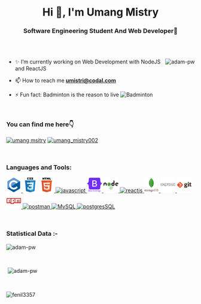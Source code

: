 <h1 align="center">Hi 👋, I'm Umang Mistry</h1>
<h3 align="center">Software Engineering Student And Web Developer🚀</h3>
<br>

<br>

<p><img align="right" src="https://github.com/Adam-pw/Adam-pw/blob/main/animation_500_kxa883sd.gif" alt="adam-pw" /></p>


- ✨ I’m currently working on Web Development with NodeJS and ReactJS

- 📫 How to reach me **umistri@codal.com**

- ⚡ Fun fact: Badminton is the reason to live ![Badminton](https://img.shields.io/badge/-Badminton-red?style=flat-square&logo=badminton&logoColor=white)



<br>

<h3 align="left">You can find me here👇</h3>
<p align="left">
  <a href="https://www.linkedin.com/in/umang-mistry-24b81420b/" target="blank"><img align="center"
      src="https://raw.githubusercontent.com/rahuldkjain/github-profile-readme-generator/master/src/images/icons/Social/linked-in-alt.svg"
      alt="umang msitry" height="30" width="40" target="_blank"/></a>
       <a href="https://www.instagram.com/umang_mistry002/" target="blank"><img align="center"
      src="https://raw.githubusercontent.com/rahuldkjain/github-profile-readme-generator/master/src/images/icons/Social/instagram.svg"
      alt="umang_mistry002" height="30" width="40" target="_blank"/></a>
  
</p>

<br>

<h3 align="left">Languages and Tools:</h3>
<p align="left">  
 <a href="https://www.cprogramming.com/" target="_blank"
    rel="noreferrer" target="_blank"> <img src="https://raw.githubusercontent.com/devicons/devicon/master/icons/c/c-original.svg"
      alt="c" width="40" height="40" /> </a> <img
      src="https://raw.githubusercontent.com/devicons/devicon/master/icons/css3/css3-original-wordmark.svg" alt="css3"
      width="40" height="40" /> </a> <a href="https://www.w3.org/html/" target="_blank" rel="noreferrer"> <img
      src="https://raw.githubusercontent.com/devicons/devicon/master/icons/html5/html5-original-wordmark.svg"
      alt="html5" width="40" height="40" /> </a>
  <a href="https://developer.mozilla.org/en-US/docs/Web/JavaScript" target="_blank"
    rel="noreferrer" target="_blank"> <img src="https://img.shields.io/badge/-JavaScript-F7DF1E?style=flat-square&logo=javascript&logoColor=black"
      alt="javascript" width="40" height="40" /> </a> 
     <a href="https://getbootstrap.com" target="_blank" rel="noreferrer">
    <img src="https://raw.githubusercontent.com/devicons/devicon/master/icons/bootstrap/bootstrap-plain-wordmark.svg"
      alt="bootstrap" width="40" height="40" /> 
</a><a href="https://nodejs.org" target="_blank" rel="noreferrer"> <img
      src="https://raw.githubusercontent.com/devicons/devicon/master/icons/nodejs/nodejs-original-wordmark.svg"
      alt="nodejs" width="40" height="40" /> </a> 
  <a href="https://react.dev/" target="_blank" rel="noreferrer"> <img
      src="https://cdn.iconscout.com/icon/free/png-256/free-react-1-282599.png?f=webp"
      alt="reactjs" width="40" height="40" /> </a> 
      <a href="https://www.mongodb.com/" target="_blank" rel="noreferrer"> <img
      src="https://raw.githubusercontent.com/devicons/devicon/master/icons/mongodb/mongodb-original-wordmark.svg"
      alt="mongodb" width="40" height="40" /> </a> 
      <a href="http://expressjs.com/" target="_blank" rel="noreferrer"> <img
      src="https://raw.githubusercontent.com/devicons/devicon/master/icons/express/express-original-wordmark.svg"
      alt="expressJS" width="40" height="40" /> </a>
      <a href="https://git-scm.com/" target="_blank" rel="noreferrer"> <img
      src="https://raw.githubusercontent.com/devicons/devicon/master/icons/git/git-original-wordmark.svg"
      alt="git" width="40" height="40" /> </a>
  <a href="https://www.npmjs.com/" target="_blank" rel="noreferrer"> <img
      src="https://raw.githubusercontent.com/devicons/devicon/master/icons/npm/npm-original-wordmark.svg"
      alt="npm" width="40" height="40" /> </a>
  <a href="https://www.postman.com/" target="_blank" rel="noreferrer"> <img
      src="https://res.cloudinary.com/postman/image/upload/t_team_logo/v1629869194/team/2893aede23f01bfcbd2319326bc96a6ed0524eba759745ed6d73405a3a8b67a8"
      alt="postman" width="40" height="40" /> </a>
  <a href="https://www.mysql.com/" target="_blank" rel="noreferrer"> <img
      src="https://upload.wikimedia.org/wikipedia/fr/thumb/6/62/MySQL.svg/1200px-MySQL.svg.png"
      alt="MySQL" width="40" height="40" /> </a>
    <a href="https://www.postgresql.org/" target="_blank" rel="noreferrer"> <img
      src="https://upload.wikimedia.org/wikipedia/commons/2/29/Postgresql_elephant.svg"
      alt="postgresSQL" width="40" height="40" /> </a>
     </p>

<br>


<h3>Statistical Data :-</h3>
<p><img align="center"
    src="https://github-readme-stats.vercel.app/api/top-langs?username=codal-umistri&show_icons=true&locale=en&layout=compact"
    alt="adam-pw" /></p>

<br>

<p>&nbsp;<img align="center" src="https://github-readme-stats.vercel.app/api?username=codal-umistri&show_icons=true&locale=en"
    alt="adam-pw" /></p>

<br>

<p><img align="center" src="https://github-readme-streak-stats.herokuapp.com/?user=codal-umistri" alt="fenil3357" /></p>
